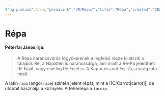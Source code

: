 ```yaml
---
{"dg-publish":true,"permalink":"/R/Répa/","title":"Répa","created":"2024-02-08T06:19","updated":"2024-10-26T00:13"}
---
```



# Répa

#### Péterfai János írja:

> A Répa narancsvörös főgyökerének a legfelső része kilátszik a talajból. Ré, a Napisten is narancssárga, ami miatt a Ré-Pa jelentheti Ré Fáját, vagy esetleg Ré Fejét is. A Kapor viszont Fej-Úr, a virágzata miatt.  

A latin `rapa` (angol `rape`) szintén jelent répát, mint a [[C/Carrot\|carrot]], de utóbbit használja a köznyelv. A fehérrépa a `turnip`.  